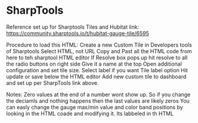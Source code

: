 # SharpTools
Reference set up for Sharptools Tiles and Hubitat link:  https://community.sharptools.io/t/hubitat-gauge-tile/6595

Procedure to load this HTML:
Create a new Custom Tile in Developers tools of Sharptools
Select HTML, not URL
Copy and Past all the HTML code from here to teh sharptool HTML editor
If Resolve box pops up hit resolve to all the radio buttons on right side
Give it a name at the top
Open additional configuration and set tile size. Select label if you want Tile label option
Hit update or save below the HTML editor
Add new custom tile to dashboard and set up per SharpTools link above.

Notes:
Zero values at the end of a number wont show up. So if you change the deciamls and nothing happens then the last values are likely zeros
You can easly change the gauge max/min value and color band positions by looking in the HTML coade and modifying it. Its labbeled in th HTML

